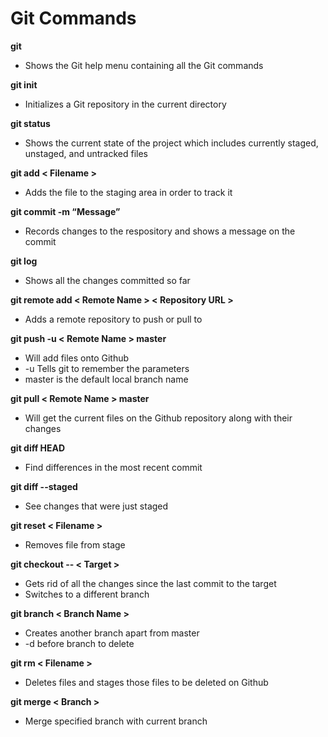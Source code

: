 <h1>Git Commands</h1>

<b>git</b>
- Shows the Git help menu containing all the Git commands

<b>git init</b>
- Initializes a Git repository in the current directory

<b>git status</b>
- Shows the current state of the project which includes currently staged, unstaged, and untracked files

<b>git add < Filename ></b>
- Adds the file to the staging area in order to track it

<b>git commit -m “Message”</b>
- Records changes to the respository and shows a message on the commit

<b>git log</b>
- Shows all the changes committed so far

<b>git remote add < Remote Name > < Repository URL ></b>
- Adds a remote repository to push or pull to

<b>git push -u < Remote Name > master</b>
- Will add files onto Github
- -u Tells git to remember the parameters
- master is the default local branch name

<b>git pull < Remote Name > master</b>
- Will get the current files on the Github repository along with their changes

<b>git diff HEAD</b>
- Find differences in the most recent commit

<b>git diff --staged</b>
- See changes that were just staged

<b>git reset < Filename ></b>
- Removes file from stage

<b>git checkout -- < Target ></b>
- Gets rid of all the changes since the last commit to the target
- Switches to a different branch

<b>git branch < Branch Name ></b>
- Creates another branch apart from master
- -d before branch to delete

<b>git rm < Filename ></b>
- Deletes files and stages those files to be deleted on Github

<b>git merge < Branch ></b>
- Merge specified branch with current branch
